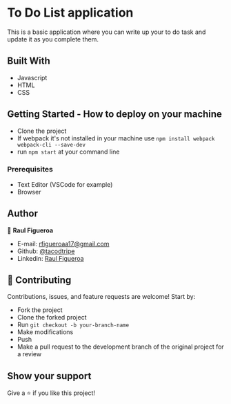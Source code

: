 # To Do List application

This is a basic application where you can write up your to do task and update it as you complete them.

## Built With

- Javascript
- HTML
- CSS

## Getting Started - How to deploy on your machine

- Clone the project
- If webpack it's not installed in your machine use `npm install webpack webpack-cli --save-dev`
- run `npm start` at your command line

### Prerequisites

- Text Editor (VSCode for example)
- Browser

## Author

👤 **Raul Figueroa**

- E-mail: rfigueroaa17@gmail.com
- Github: [@tacodtripe](https://github.com/tacodtripe)
- Linkedin: [Raul Figueroa](https://www.linkedin.com/in/luis-raul-figueroa-soto-63411118a/)

## 🤝 Contributing

Contributions, issues, and feature requests are welcome! Start by:

- Fork the project
- Clone the forked project
- Run `git checkout -b your-branch-name`
- Make modifications
- Push
- Make a pull request to the development branch of the original project for a review

## Show your support

Give a ⭐️ if you like this project!
